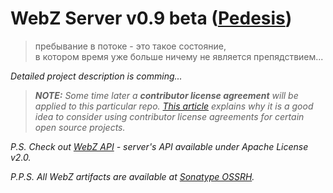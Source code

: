 # WebZ Server v0.9 beta ([Pedesis](https://www.pinterest.com/terems_org/pedesis-from-ancient-greek-a-leaping/))

> пребывание в потоке - это такое состояние,  
> в котором время уже больше ничему не является препядствием...  

*Detailed project description is comming...*

> ***NOTE:*** *Some time later a* ***contributor license agreement*** *will be applied to this particular repo. [This article](https://julien.ponge.org/blog/in-defense-of-contributor-license-agreements/) explains why it is a good idea to consider using contributor license agreements for certain open source projects.*

*P.S. Check out [WebZ API](https://github.com/terems-org/webz-api) - server's API available under Apache License v2.0.*

*P.P.S. All WebZ artifacts are available at [Sonatype OSSRH](https://oss.sonatype.org/content/repositories/snapshots/org/terems/).*
